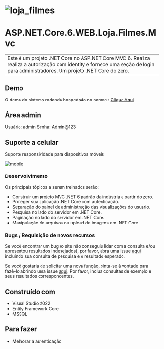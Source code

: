 # ![loja_filmes](https://github.com/suarezrafael/ASP.NET.Core.6.WEB.Loja.Filmes.Mvc/assets/29218714/4492e3bf-9df9-4584-85fe-a4ae77ba520f)


# ASP.NET.Core.6.WEB.Loja.Filmes.Mvc
<table>
<tr>
<td>
Este é um projeto .NET Core no ASP.NET Core MVC 6.
Realiza realiza a autorização com identity e fornece uma seção de login para administradores. 
Um projeto .NET Core do zero.
</td>
</tr>
</table>

## Demo
O demo do sistema rodando hospedado no somee :  [Clique Aqui](http://lojafilmesaspnet.somee.com/)

## Área admin
Usuário: admin
Senha: Admin@123

## Suporte a celular
Suporte responsividade para dispositivos móveis

![mobile](https://github.com/suarezrafael/ASP.NET.Core.6.WEB.Loja.Filmes.Mvc/assets/29218714/f62deb5f-c350-434d-b7d9-56722512e121)



### Desenvolvimento
Os principais tópicos a serem treinados serão:

- Construir um projeto MVC .NET 6 padrão da indústria a partir do zero.
- Proteger sua aplicação .NET Core com autenticação.
- Separação do painel de administração das visualizações do usuário.
- Pesquisa no lado do servidor em .NET Core.
- Paginação no lado do servidor em .NET Core.
- Manipulação de arquivos ou upload de imagens em .NET Core.

### Bugs / Requisição de novos recursos

Se você encontrar um bug (o site não conseguiu lidar com a consulta e/ou apresentou resultados indesejados), por favor, abra uma issue [aqui](https://github.com/suarezrafael/ASP.NET.Core.6.WEB.Loja.Filmes.Mvc/issues/new) incluindo sua consulta de pesquisa e o resultado esperado.

Se você gostaria de solicitar uma nova função, sinta-se à vontade para fazê-lo abrindo uma issue [aqui]([https://github.com/iharsh234/WebApp/issues/new](https://github.com/suarezrafael/ASP.NET.Core.6.WEB.Loja.Filmes.Mvc/issues/new)). Por favor, inclua consultas de exemplo e seus resultados correspondentes.

## Construído com  

- Visual Studio 2022
- Entity Framework Core
- MSSQL
 

## Para fazer
- Melhorar a autenticação
